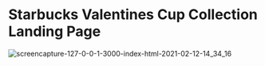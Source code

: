 # Starbucks Valentines Cup Collection Landing Page

![screencapture-127-0-0-1-3000-index-html-2021-02-12-14_34_16](https://user-images.githubusercontent.com/58664635/107847971-56286a80-6df0-11eb-864b-6fce3364fdc6.png)
